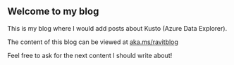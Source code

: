 ## Welcome to my blog

This is my blog where I would add posts about Kusto (Azure Data Explorer). 

The content of this blog can be viewed at [aka.ms/ravitblog](https://aka.ms/ravitblog)

Feel free to ask for the next content I should write about!